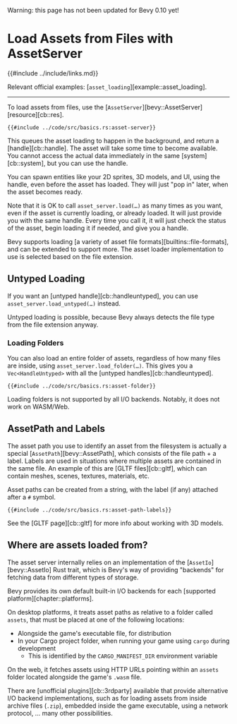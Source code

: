 Warning: this page has not been updated for Bevy 0.10 yet!

# Load Assets from Files with AssetServer

{{#include ../include/links.md}}

Relevant official examples:
[`asset_loading`][example::asset_loading].

---

To load assets from files, use the [`AssetServer`][bevy::AssetServer]
[resource][cb::res].

```rust,no_run,noplayground
{{#include ../code/src/basics.rs:asset-server}}
```

This queues the asset loading to happen in the background, and return a
[handle][cb::handle]. The asset will take some time to become available. You
cannot access the actual data immediately in the same [system][cb::system],
but you can use the handle.

You can spawn entities like your 2D sprites, 3D models, and UI, using the
handle, even before the asset has loaded. They will just "pop in" later,
when the asset becomes ready.

Note that it is OK to call `asset_server.load(…)` as many times as you want,
even if the asset is currently loading, or already loaded. It will just
provide you with the same handle. Every time you call it, it will just check
the status of the asset, begin loading it if needed, and give you a handle.

Bevy supports loading [a variety of asset file formats][builtins::file-formats],
and can be extended to support more. The asset loader implementation to use
is selected based on the file extension.

## Untyped Loading

If you want an [untyped handle][cb::handleuntyped], you can use
`asset_server.load_untyped(…)` instead.

Untyped loading is possible, because Bevy always detects the file type from
the file extension anyway.

### Loading Folders

You can also load an entire folder of assets, regardless of how many
files are inside, using `asset_server.load_folder(…)`. This gives you a
`Vec<HandleUntyped>` with all the [untyped handles][cb::handleuntyped].

```rust,no_run,noplayground
{{#include ../code/src/basics.rs:asset-folder}}
```

Loading folders is not supported by all I/O backends. Notably, it does not
work on WASM/Web.

## AssetPath and Labels

The asset path you use to identify an asset from the filesystem is actually
a special [`AssetPath`][bevy::AssetPath], which consists of the file path +
a label. Labels are used in situations where multiple assets are contained
in the same file. An example of this are [GLTF files][cb::gltf], which can
contain meshes, scenes, textures, materials, etc.

Asset paths can be created from a string, with the label (if any) attached
after a `#` symbol.

```rust,no_run,noplayground
{{#include ../code/src/basics.rs:asset-path-labels}}
```

See the [GLTF page][cb::gltf] for more info about working with 3D models.

## Where are assets loaded from?

The asset server internally relies on an implementation of the
[`AssetIo`][bevy::AssetIo] Rust trait, which is Bevy's way of providing
"backends" for fetching data from different types of storage.

Bevy provides its own default built-in I/O backends for each [supported
platform][chapter::platforms].

On desktop platforms, it treats asset paths as relative to a folder called
`assets`, that must be placed at one of the following locations:
 - Alongside the game's executable file, for distribution
 - In your Cargo project folder, when running your game using `cargo` during development
   - This is identified by the `CARGO_MANIFEST_DIR` environment variable

On the web, it fetches assets using HTTP URLs pointing within an `assets`
folder located alongside the game's `.wasm` file.

There are [unofficial plugins][cb::3rdparty] available that provide alternative
I/O backend implementations, such as for loading assets from inside archive
files (`.zip`), embedded inside the game executable, using a network protocol,
… many other possibilities.

